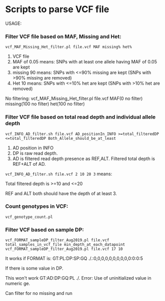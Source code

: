 # Scripts to parse VCF file

USAGE:


### Filter VCF file based on MAF, Missing and Het:
`vcf_MAF_Missing_Het_filter.pl file.vcf MAF missing% het%`

1. VCF file
2. MAF of 0.05 means: SNPs with at least one allele having MAF of 0.05 are kept
3. missing 90 means: SNPs with <=90% missing are kept (SNPs with >90% missing are removed)
4. Het 10 means: SNPs with <=10% het are kept (SNPs with >10% het are removed)

No filtering:
vcf_MAF_Missing_Het_filter.pl file.vcf MAF(0 no filter) missing(100 no filter) het(100 no filter)


### Filter VCF file based on total read depth and individual allele depth
`vcf_INFO_AD_filter.sh file.vcf AD_positionIn_INFO >=total_filteredDP <=total_filteredDP Both_Allele_should_be_at_least`

1. AD position in INFO
2. DP is raw read depth.
3. AD is filtered read depth presence as REF,ALT. Filtered total depth is REF+ALT of AD.

`vcf_INFO_AD_filter.sh file.vcf 2 10 20 3` means:

Total filtered depth is >=10 and <=20

REF and ALT both should have the depth of at least 3.


### Count genotypes in VCF:
`vcf_genotype_count.pl`

### Filter VCF based on sample DP:
`vcf_FORMAT_sampleDP_filter_Aug2019.pl file.vcf total_samples_in_vcf_file min_depth_at_each_datapoint`
`vcf_FORMAT_sampleDP_filter_Aug2019.pl file.vcf 17 10`

It works if FORMAT is: GT:PL:DP:SP:GQ	./.:0,0,0,0,0,0,0,0,0,0:0:0:5

If there is some value in DP.

This won't work GT:AD:DP:GQ:PL ./. Error: Use of uninitialized value in numeric ge.

Can filter for no missing and run
